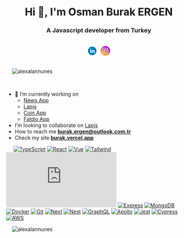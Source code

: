 
<h1  align="center">Hi 👋, I'm Osman Burak ERGEN</h1>

<h3  align="center">A Javascript developer from Turkey</h3>

<br />

<div style="display:flex;align-items:center;gap:10px;justify-content:center" align="center">
  <a target="_blank" href="https://www.linkedin.com/in/osman-burak-ergen/">
    <img src=".github/linkedin_icon_rounded.png" width="26" />
  </a>
  <a target="_blank" href="https://www.instagram.com/alexalannunes/">
    <img src=".github/instagram_icon_rounded.png" width="26" />
  </a>
</div>

<br />

<p  align="left"> &nbsp;&nbsp;&nbsp;&nbsp;<img  src="https://komarev.com/ghpvc/?username=alexalannunes&label=Profile%20views&color=0e75b6&style=flat"  alt="alexalannunes" /> </p>


<br />

- 🔭 I’m currently working on
    -  [News App](https://github.com/oburakergen/news-workspace)
    -  [Lapjs](https://github.com/oburakergen/lapjs)
    -  [Coin App](https://github.com/oburakergen/coin-app)
    -  [Faldio App](https://github.com/oburakergen/faldioapp)
-  I’m looking to collaborate on [Lapjs](https://github.com/oburakergen/lapjs)
-  How to reach me **[burak.ergen@outlook.com.tr](burak.ergen@outlook.com.tr)**
-  Check my site **[burak.vercel.app](https://burak.vercel.app/)**


&nbsp;&nbsp;&nbsp;&nbsp;
[![TypeScript](https://img.shields.io/badge/-Typescript-blue?style=flat-square&logo=typescript&logoColor=white)](https://typescriptlang.org/)
[![React](https://img.shields.io/badge/-React-blue?style=flat-square&logo=react&logoColor=white)](https://pt-br.reactjs.org/)
[![Vue](https://img.shields.io/badge/-Vue-blue?style=flat-square&logo=vue.js&logoColor=white)](https:// )
[![Tailwind](https://img.shields.io/badge/-Tailwind-blue?style=flat-square&logo=tailwind-css&logoColor=white)](https://sass-lang.com/)
[![Node.js](https://img.shields.io/badge/-Node.js?style=flat-square&logo=node.js&logoColor=white)](https://nodejs.org/en/)
[![Express](https://img.shields.io/badge/-Express?style=flat-square&logo=express&logoColor=white)](https://expressjs.com/)
[![MongoDB](https://img.shields.io/badge/-MongoDB?style=flat-square&logo=mongodb&logoColor=white)](https://www.mongodb.com/)
[![Docker](https://img.shields.io/badge/-Docker?style=flat-square&logo=docker&logoColor=white)](https://www.docker.com/)
[![Git](https://img.shields.io/badge/-Git?style=flat-square&logo=git&logoColor=white)](https://git-scm.com/)
[![Next](https://img.shields.io/badge/-Next-1967d2?style=flat-square&logo=next.js&logoColor=white)](https://nextjs.org/)
[![Nest](https://img.shields.io/badge/-Nest-1967d2?style=flat-square&logo=nestjs&logoColor=white)](https://nestjs.com/)
[![GraphQL](https://img.shields.io/badge/-GraphQL-1967d2?style=flat-square&logo=graphql&logoColor=white)](https://graphql.org/)
[![Apollo](https://img.shields.io/badge/-Apollo-1967d2?style=flat-square&logo=apollo-graphql&logoColor=white)](https://www.apollographql.com/)
[![Jest](https://img.shields.io/badge/-Jest-1967d2?style=flat-square&logo=jest&logoColor=white)](https://jestjs.io/)
[![Cypress](https://img.shields.io/badge/-Cypress-1967d2?style=flat-square&logo=cypress&logoColor=white)](https://www.cypress.io/)
[![AWS](https://img.shields.io/badge/-AWS-1967d2?style=flat-square&logo=amazon-aws&logoColor=white)](https://aws.amazon.com/)

&nbsp;&nbsp;&nbsp;&nbsp;<img src="https://github-readme-stats.vercel.app/api?username=oburakergen&show_icons=true&locale=en"  alt="alexalannunes" />
